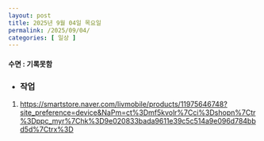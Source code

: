 ```yaml
---
layout: post
title: 2025년 9월 04일 목요일
permalink: /2025/09/04/
categories: [ 일상 ]
---
```

#### 수면 : 기록못함
* ### 작업
1. https://smartstore.naver.com/livmobile/products/11975646748?site_preference=device&NaPm=ct%3Dmf5kvolr%7Cci%3Dshopn%7Ctr%3Dppc_myr%7Chk%3D9e020833bada9611e39c5c514a9e096d784bbd5d%7Ctrx%3D